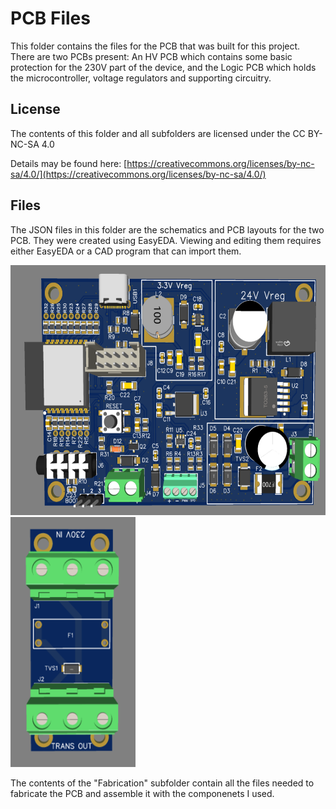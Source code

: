 # PCB Files
This folder contains the files for the PCB that was built for this project. There are two PCBs present: An HV PCB which contains some basic protection for the 230V part of the device, and the Logic PCB which holds the microcontroller, voltage regulators and supporting circuitry.

## License
The contents of this folder and all subfolders are licensed under the CC BY-NC-SA 4.0

Details may be found here: [https://creativecommons.org/licenses/by-nc-sa/4.0/](https://creativecommons.org/licenses/by-nc-sa/4.0/)


## Files
The JSON files in this folder are the schematics and PCB layouts for the two PCB. They were created using EasyEDA. Viewing and editing them requires either EasyEDA or a CAD program that can import them.

<img alt="Logic Board 3D Render" src="https://raw.githubusercontent.com/XJDHDR/PID_Controlled_Heater_Project/refs/heads/main/PCB_Files/Logic_PCB_render.png" width="605" height="400"> <img alt="HV Board 3D Render" src="https://raw.githubusercontent.com/XJDHDR/PID_Controlled_Heater_Project/refs/heads/main/PCB_Files/HV_PCB_render.png" width="200" height="400">

The contents of the "Fabrication" subfolder contain all the files needed to fabricate the PCB and assemble it with the componenets I used.
